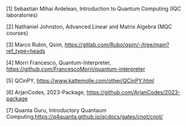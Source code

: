 [1]    Sebastian Mihai Ardelean, Introduction to Quantum Computing (IQC laboratories)

[2]     Nathaniel Johnston, Advanced Linear and Matrix Algebra (MQC courses)

[3]     Marco Rubin, Qsim, https://gitlab.com/Rubo/qsim/-/tree/main?ref_type=heads

[4]     Morri Francesco, Quantum-Interpreter, https://github.com/FrancescoMorri/quantum-interpreter

[5]     QCinPY, https://www.kattemolle.com/other/QCinPY.html

[6]     ArjanCodes, 2023-Package, https://github.com/ArjanCodes/2023-package

[7]     Quanta Guru, Introductory Quantaum Computing,https://q4quanta.github.io/qcdocs/gates/cnot/cnot/